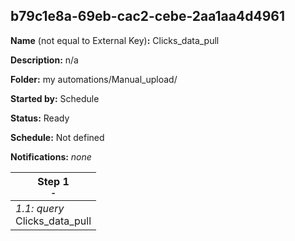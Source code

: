 ## b79c1e8a-69eb-cac2-cebe-2aa1aa4d4961

**Name** (not equal to External Key)**:** Clicks_data_pull

**Description:** n/a

**Folder:** my automations/Manual_upload/

**Started by:** Schedule

**Status:** Ready

**Schedule:** Not defined

**Notifications:** _none_


| Step 1<br>_<small>-</small>_ |
| --- |
| _1.1: query_<br>Clicks_data_pull |
